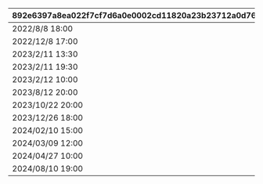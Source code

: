 |892e6397a8ea022f7cf7d6a0e0002cd11820a23b23712a0d765bd1b626b10f4a|3a0ccee26a69d1276f6804085740316d0975cfd68faa3129e55ef78d14edc1fb|2eddd180db056101f870ab322c69e0f386d4dddd5856dfb9a81eb54ce4e2e549|cb22add8744caf5cc035273b3e2babbe1eed6dd4e7a47408952264ccb59c90be|cf0454847aa2b3ad7f0406e6822be90c22104990279a3ca5e93aba83f7f1c2ef|
| --- | --- | --- | --- | --- |
|2022/8/8 18:00|2022/8/14 20:00|2022081420|2022/8/14 22:00|https://www.youtube.com/watch?v=P1-wIUSbS-s|
|2022/12/8 17:00|2022/12/8 17:00|2022120817|2022/12/23 12:00|https://youtu.be/MJswZwqB94g|
|2023/2/11 13:30|2023/2/11 13:30|2023021113|2023/2/11 19:30|https://youtu.be/4KJK4_U8lt0|
|2023/2/11 19:30|2023/2/11 19:30|2023021119|2023/2/12 10:00|https://youtu.be/6rsO7sgp0VE|
|2023/2/12 10:00|2023/2/12 10:00|2023021210|2023/2/12 22:00|https://youtu.be/b-vc4MCBzdc|
|2023/8/12 20:00|2023/8/12 20:00|2023081220|2023/8/12 22:10|https://youtube.com/live/HIxUyDMGPto|
|2023/10/22 20:00|2023/10/22 20:00|2023102221|2023/10/22 22:10|https://youtube.com/live/pVOkcT4KsI0|
|2023/12/26 18:00|2023/12/26 18:00|2023122618|2023/12/26 22:00|https://www.youtube.com/@priconne_redive|
|2024/02/10 15:00|2024/02/10 15:00|2024021015|2024/02/11 22:00|https://www.youtube.com/channel/UCiPSajGFI4ja74nYPU1MexA|
|2024/03/09 12:00|2024/03/09 12:00|2024030912|2024/03/09 21:05|https://www.youtube.com/@priconne_redive|
|2024/04/27 10:00|2024/04/27 10:00|2024042710|2024/04/27 22:30|https://youtube.com/live/q4nmwdceWik|
|2024/08/10 19:00|2024/08/10 19:00|2024081019| 2024/08/10 23:00|https://youtube.com/live/zWczosxSvVE|